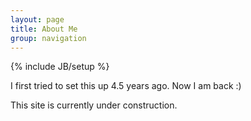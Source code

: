 ```yaml
---
layout: page
title: About Me
group: navigation
---
```

{% include JB/setup %}

I first tried to set this up 4.5 years ago. Now I am back :)

This site is currently under construction. 
